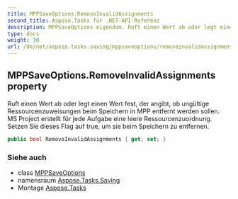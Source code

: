 ```yaml
---
title: MPPSaveOptions.RemoveInvalidAssignments
second_title: Aspose.Tasks für .NET-API-Referenz
description: MPPSaveOptions eigendom. Ruft einen Wert ab oder legt einen Wert fest der angibt ob ungültige Ressourcenzuweisungen beim Speichern in MPP entfernt werden sollen. MS Project erstellt für jede Aufgabe eine leere Ressourcenzuordnung. Setzen Sie dieses Flag auf true um sie beim Speichern zu entfernen.
type: docs
weight: 30
url: /de/net/aspose.tasks.saving/mppsaveoptions/removeinvalidassignments/
---
```

## MPPSaveOptions.RemoveInvalidAssignments property

Ruft einen Wert ab oder legt einen Wert fest, der angibt, ob ungültige Ressourcenzuweisungen beim Speichern in MPP entfernt werden sollen. MS Project erstellt für jede Aufgabe eine leere Ressourcenzuordnung. Setzen Sie dieses Flag auf true, um sie beim Speichern zu entfernen.

```csharp
public bool RemoveInvalidAssignments { get; set; }
```

### Siehe auch

* class [MPPSaveOptions](../)
* namensraum [Aspose.Tasks.Saving](../../mppsaveoptions/)
* Montage [Aspose.Tasks](../../../)


